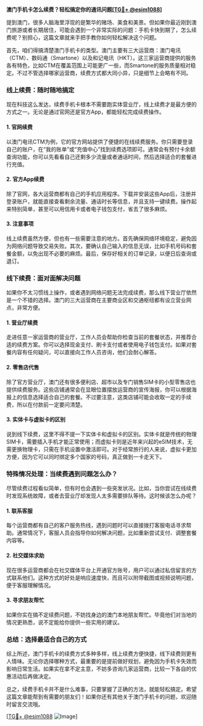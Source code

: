 **澳门手机卡怎么续费？轻松搞定你的通讯问题[[TG💪+ @esim1088](https://t.me/s/esim1088)]**

提到澳门，很多人脑海里浮现的是繁华的赌场、美食和美景。但如果你最近刚到澳门旅游或者长期居住，可能会遇到一个非常实际的问题：手机卡快到期了，怎么续费呢？别担心，这篇文章就来手把手教你如何轻松解决这个问题。

首先，咱们得搞清楚澳门手机卡的类型。澳门主要有三大运营商：澳门电讯（CTM）、数码通（Smartone）以及和记电讯（HKT）。这三家运营商提供的服务各有特色，比如CTM在覆盖范围上可能更广一些，而Smartone的服务质量相对稳定。不过不管选择哪家运营商，续费方式都大同小异，只是细节上会略有不同。

### **线上续费：随时随地搞定**

现在科技这么发达，续费手机卡根本不需要跑实体营业厅，线上续费才是最方便的方式之一。无论是通过官网还是官方App，都能轻松完成续费操作。

#### **1. 官网续费**
以澳门电讯CTM为例，它的官方网站提供了便捷的在线续费服务。你只需要登录自己的账户，在“我的账单”或“充值中心”找到续费选项即可。通常会有预付卡余额查询功能，你可以先看看自己还剩多少流量或者通话时间，然后选择适合的套餐进行充值。

#### **2. 官方App续费**
除了官网，各大运营商都有自己的手机应用程序。下载并安装这些App后，注册并登录账户，就能直接查看剩余流量、通话时长等信息，并且支持一键续费。操作起来特别简单，甚至可以用信用卡或者电子钱包支付，省去了很多麻烦。

#### **3. 注意事项**
线上续费虽然方便，但也有一些需要注意的地方。首先确保网络环境稳定，避免因为网络问题导致交易失败。其次，要确认自己输入的信息无误，比如手机号码和套餐金额，以免出现不必要的麻烦。最后，保存好相关的订单记录，以便日后查询或退订。

### **线下续费：面对面解决问题**

如果你不太习惯线上操作，或者遇到网络问题无法完成续费，那么线下营业厅依然是一个不错的选择。澳门的三大运营商在主要商业区和交通枢纽都有设立营业网点，非常方便。

#### **1. 营业厅续费**
走进任意一家运营商的营业厅，工作人员会帮助你检查当前的套餐状态，并推荐合适的续费方案。你可以选择现金支付、刷卡支付或者使用电子钱包支付。如果对套餐内容有任何疑问，可以直接向工作人员咨询，他们会耐心解答。

#### **2. 零售店代售**
除了官方营业厅，澳门还有很多便利店、超市以及专门销售SIM卡的小型零售店也提供续费服务。这些店铺通常会在显眼位置摆放运营商的宣传海报，你可以根据海报上的信息选择适合自己的套餐。不过要注意，这类店铺可能会收取一定的手续费，所以在付款前一定要问清楚。

#### **3. 实体卡与虚拟卡的区别**
说到线下续费，这里不得不提一下实体卡和虚拟卡的区别。实体卡就是传统的物理SIM卡，需要插入手机才能正常使用；而虚拟卡则是近年来兴起的eSIM技术，无需更换物理卡，只需在手机设置中激活即可。对于经常旅行的人来说，虚拟卡更加方便，因为它可以同时绑定多个国家的号码，真正做到一卡走天下。

### **特殊情况处理：当续费遇到问题怎么办？**

尽管续费过程看似简单，但有时也会遇到一些突发状况。比如，当你尝试在线续费时发现系统故障，或者去营业厅却发现人太多需要排队等待。这时候该怎么办呢？

#### **1. 联系客服**
每个运营商都有自己的客户服务热线，遇到问题时可以直接拨打客服电话寻求帮助。通常情况下，客服人员会指导你如何解决问题，比如重新尝试支付、调整套餐内容等。

#### **2. 社交媒体求助**
现在很多运营商都会在社交媒体平台上开通官方账号，用户可以通过私信留言的方式联系他们。这种方式的好处是响应速度快，而且可以附带截图或视频说明问题，便于客服理解情况。

#### **3. 寻求朋友帮忙**
如果你实在搞不定续费问题，不妨找身边的澳门本地朋友帮忙。毕竟他们对当地的情况更熟悉，说不定能给你提供一些实用的建议。

### **总结：选择最适合自己的方式**

综上所述，澳门手机卡的续费方式多种多样，线上续费方便快捷，线下续费则更有人情味。无论你选择哪种方式，最重要的是提前做好规划，避免因为手机卡失效而影响日常生活。如果实在拿不定主意，不妨多咨询几家运营商，比较一下各自的优惠活动后再做决定。

总之，续费手机卡并不是什么难事，只要掌握了正确的方法，就能轻松搞定。希望这篇文章能帮到有需要的朋友们！如果你还有其他关于澳门手机卡的问题，欢迎随时留言交流哦。

[[TG💪+ @esim1088](https://t.me/s/esim1088) ![Image](https://i.postimg.cc/4NQfJmqS/Snipaste-2025-05-13-00-14-12.png)]